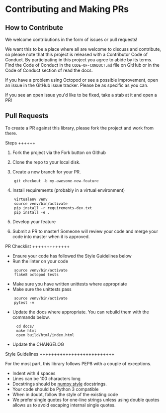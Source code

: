 # Contributing and Making PRs

## How to Contribute

We welcome contributions in the form of issues or pull requests!

We want this to be a place where all are welcome to discuss and contribute, so please note that this project is released with a Contributor Code of Conduct. By participating in this project you agree to abide by its terms. Find the Code of Conduct in the ``CODE-OF-CONDUCT.md`` file on GitHub or in the Code of Conduct section of read the docs.

If you have a problem using Octopod or see a possible improvement, open an issue in the GitHub issue tracker. Please be as specific as you can.

If you see an open issue you'd like to be fixed, take a stab at it and open a PR!


Pull Requests
------------------
To create a PR against this library, please fork the project and work from there.

Steps
++++++

1. Fork the project via the Fork button on Github

2. Clone the repo to your local disk.

3. Create a new branch for your PR.

```
    git checkout -b my-awesome-new-feature
```
4. Install requirements (probably in a virtual environment)

```
    virtualenv venv
    source venv/bin/activate
    pip install -r requirements-dev.txt
    pip install -e .
```
5. Develop your feature

6. Submit a PR to master! Someone will review your code and merge your code into master when it is approved.

PR Checklist
+++++++++++++

- Ensure your code has followed the Style Guidelines below
- Run the linter on your code

```
    source venv/bin/activate
    flake8 octopod tests
```
- Make sure you have written unittests where appropriate
- Make sure the unittests pass

```
    source venv/bin/activate
    pytest -v
```
- Update the docs where appropriate. You can rebuild them with the commands below.

```
     cd docs/
     make html
     open build/html/index.html
```
- Update the CHANGELOG

Style Guidelines
++++++++++++++++++++++++++

For the most part, this library follows PEP8 with a couple of exceptions.

- Indent with 4 spaces
- Lines can be 100 characters long
- Docstrings should be [numpy style](https://sphinxcontrib-napoleon.readthedocs.io/en/latest/example_numpy.html) docstrings.
- Your code should be Python 3 compatible
- When in doubt, follow the style of the existing code
- We prefer single quotes for one-line strings unless using double quotes allows us to avoid escaping internal single quotes.
